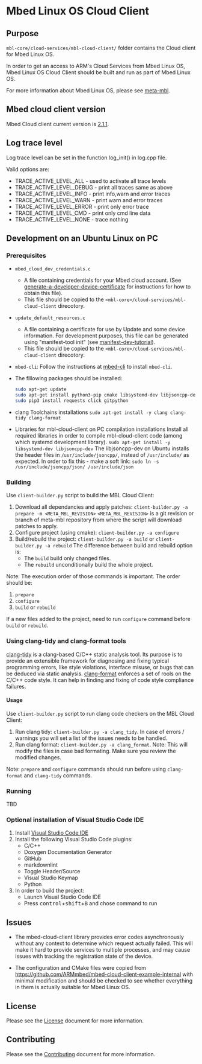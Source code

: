 

# Mbed Linux OS Cloud Client

## Purpose

`mbl-core/cloud-services/mbl-cloud-client/` folder contains the Cloud client for Mbed Linux OS.

In order to get an access to ARM's Cloud Services from Mbed Linux OS, Mbed Linux OS Cloud Client should be built and run as part of Mbed Linux OS.

For more information about Mbed Linux OS, please see [meta-mbl][meta-mbl].

## Mbed cloud client version

Mbed Cloud client current version is [2.1.1][cc-2-1-1].

## Log trace level

Log trace level can be set in the function log_init() in log.cpp file.

Valid options are:

- TRACE_ACTIVE_LEVEL_ALL    - used to activate all trace levels
- TRACE_ACTIVE_LEVEL_DEBUG  - print all traces same as above
- TRACE_ACTIVE_LEVEL_INFO   - print info,warn and error traces
- TRACE_ACTIVE_LEVEL_WARN   - print warn and error traces
- TRACE_ACTIVE_LEVEL_ERROR  - print only error trace
- TRACE_ACTIVE_LEVEL_CMD    - print only cmd line data
- TRACE_ACTIVE_LEVEL_NONE   - trace nothing

## Development on an Ubuntu Linux on PC

### Prerequisites

- `mbed_cloud_dev_credentials.c`
  - A file containing credentials for your Mbed cloud account. (See
  [generate-a-developer-device-certificate][generate-a-developer-device-certificate] for instructions for how to obtain this file).
  - This file should be copied to the ```<mbl-core>/cloud-services/mbl-cloud-client``` direcotory.

- `update_default_resources.c`
  - A file containing a certificate for use by Update and some device information. For development purposes, this file can be generated using "manifest-tool init" (see [manifest-dev-tutorial][manifest-dev-tutorial]).
  - This file should be copied to the ```<mbl-core>/cloud-services/mbl-cloud-client``` direcotory.
- `mbed-cli`: Follow the instructions at [mbed-cli][mbed-cli] to install `mbed-cli`.
- The flllowing packages should be installed:

  ```bash
  sudo apt-get update
  sudo apt-get install python3-pip cmake libsystemd-dev libjsoncpp-dev build-essential
  sudo pip3 install requests click gitpython
  ```

- clang Toolchains installations
  ```sudo apt-get install -y clang clang-tidy clang-format```

- Libraries for mbl-cloud-client on PC compilation installations
  Install all required libraries in order to compile mbl-cloud-client code (among which systemd development library).
  ```sudo apt-get install -y libsystemd-dev libjsoncpp-dev```
  The libjsoncpp-dev on Ubuntu installs the header files in `/usr/include/jsoncpp/`, instead of `/usr/include/` as expected. In order to fix this - make a soft link: ```sudo ln -s /usr/include/jsoncpp/json/ /usr/include/json```

### Building

Use ```client-builder.py``` script to build the MBL Cloud Client:

1. Download all dependancies and apply patches: ```client-builder.py -a prepare -m <META_MBL_REVISION>```
   ```<META_MBL_REVISION>``` is a git revision or branch of meta-mbl repository from where the script will download patches to apply.
1. Configure project (using cmake): ```client-builder.py -a configure```
1. Build/rebuild the project: ```client-builder.py -a build``` or ```client-builder.py -a rebuild```
   The difference between build and rebuild option is:
   - The ```build``` build only changed files.
   - The ```rebuild``` unconditionally build the whole project.

Note:
The execution order of those commands is important. The order should be:

1. ```prepare```
1. ```configure```
1. ```build``` or ```rebuild```

If a new files added to the project, need to run ```configure``` command before ```build``` or ```rebuild```.

### Using clang-tidy and clang-format tools
[clang-tidy][clang-tidy-link] is a clang-based C/C++ static analysis tool. Its purpose is to provide an extensible framework for diagnosing and fixing typical programming errors, like style violations, interface misuse, or bugs that can be deduced via static analysis. 
[clang-format][clang-format-link] enforces a set of rools on the C/C++ code style. It can help in finding and fixing of code style compliance failures.

#### Usage
Use ```client-builder.py``` script to run clang code checkers on the MBL Cloud Client:
1. Run clang tidy: ```client-builder.py -a clang_tidy```. In case of errors / warnings you will set a list of the issues needs to be handled.
1. Run clang format: ```client-builder.py -a clang_format```. Note: This will modify the files in case bad formating. Make sure you review the modified changes.

Note: ```prepare``` and ```configure``` commands should run before using ```clang-format``` and ```clang-tidy``` commands.

### Running

TBD

### Optional installation of Visual Studio Code IDE

1. Install [Visual Studio Code IDE][vs-code-installaiton]
1. Install the following Visual Studio Code plugins:
   - C/C++
   - Doxygen Documentation Generator
   - GitHub
   - markdownlint
   - Toggle Header/Source
   - Visual Studio Keymap
   - Python
1. In order to build the project:
   - Launch Visual Studio Code IDE
   - Press <kbd>control</kbd>+<kbd>shift</kbd>+<kbd>B</kbd> and chose command to run

## Issues

- The mbed-cloud-client library provides error codes asynchronously without any context to determine which request actually failed. This will make it hard to provide services to multiple processes, and may cause issues with tracking the registration state of the device.

- The configuration and CMake files were copied from <https://github.com/ARMmbed/mbed-cloud-client-example-internal> with minimal modification and should be checked to see whether everything in them is actually suitable for Mbed Linux OS.

## License

Please see the [License][mbl-license] document for more information.

## Contributing

Please see the [Contributing][mbl-contributing] document for more information.

[clang-tidy-link]: https://releases.llvm.org/7.0.0/tools/clang/tools/extra/docs/clang-tidy/index.html
[clang-format-link]: https://clang.llvm.org/docs/ClangFormat.html
[generate-a-developer-device-certificate]: https://cloud.mbed.com/docs/v1.2/quick-start/connecting-your-device-to-mbed-cloud.html#generate-a-developer-device-certificate
[manifest-dev-tutorial]: https://cloud.mbed.com/docs/v1.2/updating-firmware/manifest-dev-tutorial.html
[mbed-cli]: https://github.com/ARMmbed/mbed-cli
[vs-code-installaiton]: https://code.visualstudio.com/docs/setup/linux
[cc-2-1-1]: https://github.com/ARMmbed/mbed-cloud-client/releases/tag/2.1.1
[meta-mbl]: https://github.com/ARMmbed/meta-mbl/blob/master/README.md
[mbl-license]: LICENSE
[mbl-contributing]: CONTRIBUTING.md 
